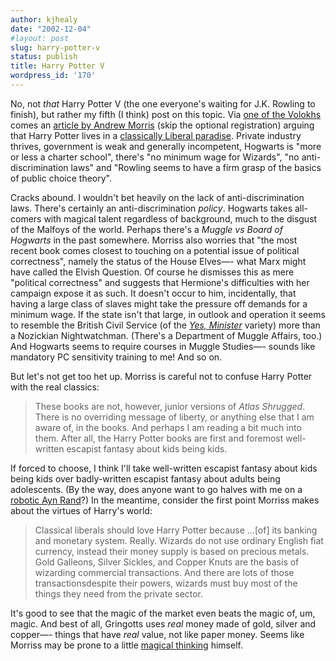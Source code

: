 ```yaml
---
author: kjhealy
date: "2002-12-04"
#layout: post
slug: harry-potter-v
status: publish
title: Harry Potter V
wordpress_id: '170'
---
```


No, not *that* Harry Potter V (the one everyone's waiting for J.K. Rowling to finish), but rather my fifth (I think) post on this topic. Via [one of the Volokhs](http://volokh.blogspot.com/2002_12_01_volokh_archive.html#90013783 "The Volokh Conspiracy") comes an [article by Andrew Morris](http://www.fee.org/vnews.php?nid=4802) (skip the optional registration) arguing that Harry Potter lives in a [classically Liberal paradise](http://www.fee.org/vnews.php?nid=4802). Private industry thrives, government is weak and generally incompetent, Hogwarts is "more or less a charter school", there's "no minimum wage for Wizards", "no anti-discrimination laws" and "Rowling seems to have a firm grasp of the basics of public choice theory".

Cracks abound. I wouldn't bet heavily on the lack of anti-discrimination laws. There's certainly an anti-discrimination *policy*. Hogwarts takes all-comers with magical talent regardless of background, much to the disgust of the Malfoys of the world. Perhaps there's a *Muggle vs Board of Hogwarts* in the past somewhere. Morriss also worries that "the most recent book comes closest to touching on a potential issue of political correctness", namely the status of the House Elves—- what Marx might have called the Elvish Question. Of course he dismisses this as mere "political correctness" and suggests that Hermione's difficulties with her campaign expose it as such. It doesn't occur to him, incidentally, that having a large class of slaves might take the pressure off demands for a minimum wage. If the state isn't that large, in outlook and operation it seems to resemble the British Civil Service (of the [*Yes, Minister*](http://www.yes-minister.com/) variety) more than a Nozickian Nightwatchman. (There's a Department of Muggle Affairs, too.) And Hogwarts seems to require courses in Muggle Studies—- sounds like mandatory PC sensitivity training to me! And so on.

But let's not get too het up. Morriss is careful not to confuse Harry Potter with the real classics:

> These books are not, however, junior versions of *Atlas Shrugged*. There is no overriding message of liberty, or anything else that I am aware of, in the books. And perhaps I am reading a bit much into them. After all, the Harry Potter books are first and foremost well-written escapist fantasy about kids being kids.

If forced to choose, I think I'll take well-written escapist fantasy about kids being kids over badly-written escapist fantasy about adults being adolescents. (By the way, does anyone want to go halves with me on a [robotic Ayn Rand](http://www.villainsupply.com/miscevil.html)?) In the meantime, consider the first point Morriss makes about the virtues of Harry's world:

> Classical liberals should love Harry Potter because …[of] its banking and monetary system. Really. Wizards do not use ordinary English fiat currency, instead their money supply is based on precious metals. Gold Galleons, Silver Sickles, and Copper Knuts are the basis of wizarding commercial transactions. And there are lots of those transactionsdespite their powers, wizards must buy most of the things they need from the private sector.

It's good to see that the magic of the market even beats the magic of, um, magic. And best of all, Gringotts uses *real* money made of gold, silver and copper—- things that have *real* value, not like paper money. Seems like Morriss may be prone to a little [magical thinking](http://web.mit.edu/krugman/www/goldbug.html) himself.
